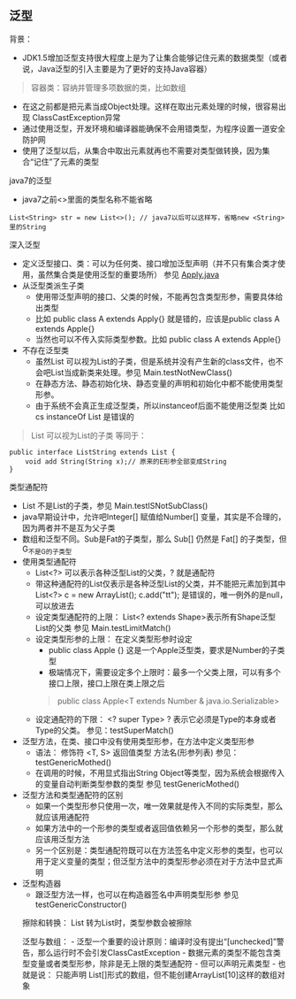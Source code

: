 ## 泛型

背景：
- JDK1.5增加泛型支持很大程度上是为了让集合能够记住元素的数据类型（或者说，Java泛型的引入主要是为了更好的支持Java容器）
> 容器类：容纳并管理多项数据的类，比如数组
- 在这之前都是把元素当成Object处理。这样在取出元素处理的时候，很容易出现 ClassCastException异常
- 通过使用泛型，开发环境和编译器能确保不会用错类型，为程序设置一道安全防护网
- 使用了泛型以后，从集合中取出元素就再也不需要对类型做转换，因为集合“记住”了元素的类型

java7的泛型
- java7之前<>里面的类型名称不能省略
```
List<String> str = new List<>(); // java7以后可以这样写，省略new <String>里的String
```

深入泛型
- 定义泛型接口、类：可以为任何类、接口增加泛型声明（并不只有集合类才使用，虽然集合类是使用泛型的重要场所） 参见 [Apply.java](./Apple.java)
- 从泛型类派生子类
    - 使用带泛型声明的接口、父类的时候，不能再包含类型形参，需要具体给出类型
    - 比如 public class A extends Apply<T>{} 就是错的，应该是public class A extends Apple<String>{}
    - 当然也可以不传入实际类型参数。比如 public class A extends Apple{}
- 不存在泛型类
    - 虽然List<String> 可以视为List的子类，但是系统并没有产生新的class文件，也不会吧List<String>当成新类来处理。参见 Main.testNotNewClass()
    - 在静态方法、静态初始化块、静态变量的声明和初始化中都不能使用类型形参。
    - 由于系统不会真正生成泛型类，所以instanceof后面不能使用泛型类 比如 cs instanceOf List<String> 是错误的
> List<String> 可以视为List的子类 等同于：
```
public interface ListString extends List {
    void add String(String x);// 原来的E形参全部变成String
}
``` 

类型通配符
- List<String> 不是List<Object>的子类，参见 Main.testISNotSubClass()
- java早期设计中，允许吧Integer[] 赋值给Number[] 变量，其实是不合理的，因为两者并不是互为父子类
- 数组和泛型不同。Sub是Fat的子类型，那么 Sub[] 仍然是 Fat[] 的子类型，但 G<Sub>不是G<Fat>的子类型
- 使用类型通配符
    - List<?> 可以表示各种泛型List的父类，? 就是通配符
    - 带这种通配符的List仅表示是各种泛型List的父类，并不能把元素加到其中 List<?> c = new ArrayList<String>(); c.add("tt"); 是错误的，唯一例外的是null，可以放进去
    - 设定类型通配符的上限： List<? extends Shape>表示所有Shape泛型List的父类 参见 Main.testLimitMatch()
    - 设定类型形参的上限： 在定义类型形参时设定
        - public class Apple<T extends Number> {} 这是一个Apple泛型类，要求是Number的子类型
        - 极端情况下，需要设定多个上限时：最多一个父类上限，可以有多个接口上限，接口上限在类上限之后
        > public class Apple<T extends Number & java.io.Serializable>
    - 设定通配符的下限： <? super Type> ? 表示它必须是Type的本身或者Type的父类。 参见：testSuperMatch()
- 泛型方法，在类、接口中没有使用类型形参，在方法中定义类型形参
    - 语法： 修饰符 <T, S> 返回值类型 方法名(形参列表) 参见：testGenericMothed()
    - 在调用的时候，不用显式指出String Object等类型，因为系统会根据传入的变量自动判断类型参数的类型 参见 testGenericMothed()
- 泛型方法和类型通配符的区别
    - 如果一个类型形参只使用一次，唯一效果就是传入不同的实际类型，那么就应该用通配符
    - 如果方法中的一个形参的类型或者返回值依赖另一个形参的类型，那么就应该用泛型方法
    - 另一个区别是：类型通配符既可以在方法签名中定义形参的类型，也可以用于定义变量的类型；但泛型方法中的类型形参必须在对于方法中显式声明
- 泛型构造器
    - 跟泛型方法一样，也可以在构造器签名中声明类型形参 参见 testGenericConstructor()

擦除和转换： List<String> 转为List时，类型参数会被擦除

泛型与数组：
    - 泛型一个重要的设计原则：编译时没有提出“[unchecked]”警告，那么运行时不会引发ClassCastException
    - 数据元素的类型不能包含类型变量或者类型形参，除非是无上限的类型通配符
    - 但可以声明元素类型
    - 也就是说： 只能声明 List<String>[]形式的数组，但不能创建ArrayList<String>[10]这样的数组对象